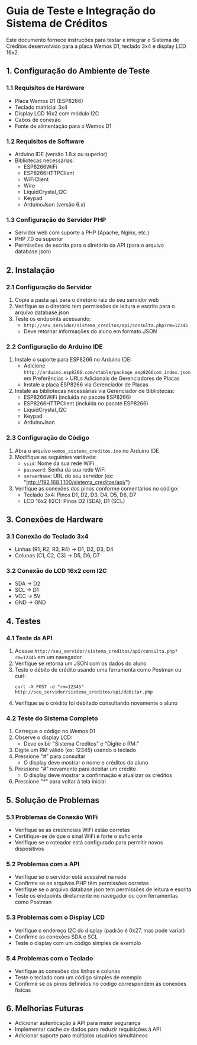 # Guia de Teste e Integração do Sistema de Créditos

Este documento fornece instruções para testar e integrar o Sistema de Créditos desenvolvido para a placa Wemos D1, teclado 3x4 e display LCD 16x2.

## 1. Configuração do Ambiente de Teste

### 1.1 Requisitos de Hardware
- Placa Wemos D1 (ESP8266)
- Teclado matricial 3x4
- Display LCD 16x2 com módulo I2C
- Cabos de conexão
- Fonte de alimentação para o Wemos D1

### 1.2 Requisitos de Software
- Arduino IDE (versão 1.8.x ou superior)
- Bibliotecas necessárias:
  - ESP8266WiFi
  - ESP8266HTTPClient
  - WiFiClient
  - Wire
  - LiquidCrystal_I2C
  - Keypad
  - ArduinoJson (versão 6.x)

### 1.3 Configuração do Servidor PHP
- Servidor web com suporte a PHP (Apache, Nginx, etc.)
- PHP 7.0 ou superior
- Permissões de escrita para o diretório da API (para o arquivo database.json)

## 2. Instalação

### 2.1 Configuração do Servidor
1. Copie a pasta `api` para o diretório raiz do seu servidor web
2. Verifique se o diretório tem permissões de leitura e escrita para o arquivo database.json
3. Teste os endpoints acessando:
   - `http://seu_servidor/sistema_creditos/api/consulta.php?rm=12345`
   - Deve retornar informações do aluno em formato JSON

### 2.2 Configuração do Arduino IDE
1. Instale o suporte para ESP8266 no Arduino IDE:
   - Adicione `http://arduino.esp8266.com/stable/package_esp8266com_index.json` em Preferências > URLs Adicionais de Gerenciadores de Placas
   - Instale a placa ESP8266 via Gerenciador de Placas
2. Instale as bibliotecas necessárias via Gerenciador de Bibliotecas:
   - ESP8266WiFi (incluída no pacote ESP8266)
   - ESP8266HTTPClient (incluída no pacote ESP8266)
   - LiquidCrystal_I2C
   - Keypad
   - ArduinoJson

### 2.3 Configuração do Código
1. Abra o arquivo `wemos_sistema_creditos.ino` no Arduino IDE
2. Modifique as seguintes variáveis:
   - `ssid`: Nome da sua rede WiFi
   - `password`: Senha da sua rede WiFi
   - `serverName`: URL do seu servidor (ex: "http://192.168.1.100/sistema_creditos/api/")
3. Verifique as conexões dos pinos conforme comentários no código:
   - Teclado 3x4: Pinos D1, D2, D3, D4, D5, D6, D7
   - LCD 16x2 (I2C): Pinos D2 (SDA), D1 (SCL)

## 3. Conexões de Hardware

### 3.1 Conexão do Teclado 3x4
- Linhas (R1, R2, R3, R4) -> D1, D2, D3, D4
- Colunas (C1, C2, C3) -> D5, D6, D7

### 3.2 Conexão do LCD 16x2 com I2C
- SDA -> D2
- SCL -> D1
- VCC -> 5V
- GND -> GND

## 4. Testes

### 4.1 Teste da API
1. Acesse `http://seu_servidor/sistema_creditos/api/consulta.php?rm=12345` em um navegador
2. Verifique se retorna um JSON com os dados do aluno
3. Teste o débito de crédito usando uma ferramenta como Postman ou curl:
   ```
   curl -X POST -d "rm=12345" http://seu_servidor/sistema_creditos/api/debitar.php
   ```
4. Verifique se o crédito foi debitado consultando novamente o aluno

### 4.2 Teste do Sistema Completo
1. Carregue o código no Wemos D1
2. Observe o display LCD:
   - Deve exibir "Sistema Creditos" e "Digite o RM:"
3. Digite um RM válido (ex: 12345) usando o teclado
4. Pressione "#" para consultar
   - O display deve mostrar o nome e créditos do aluno
5. Pressione "#" novamente para debitar um crédito
   - O display deve mostrar a confirmação e atualizar os créditos
6. Pressione "*" para voltar à tela inicial

## 5. Solução de Problemas

### 5.1 Problemas de Conexão WiFi
- Verifique se as credenciais WiFi estão corretas
- Certifique-se de que o sinal WiFi é forte o suficiente
- Verifique se o roteador está configurado para permitir novos dispositivos

### 5.2 Problemas com a API
- Verifique se o servidor está acessível na rede
- Confirme se os arquivos PHP têm permissões corretas
- Verifique se o arquivo database.json tem permissões de leitura e escrita
- Teste os endpoints diretamente no navegador ou com ferramentas como Postman

### 5.3 Problemas com o Display LCD
- Verifique o endereço I2C do display (padrão é 0x27, mas pode variar)
- Confirme as conexões SDA e SCL
- Teste o display com um código simples de exemplo

### 5.4 Problemas com o Teclado
- Verifique as conexões das linhas e colunas
- Teste o teclado com um código simples de exemplo
- Confirme se os pinos definidos no código correspondem às conexões físicas

## 6. Melhorias Futuras

- Adicionar autenticação à API para maior segurança
- Implementar cache de dados para reduzir requisições à API
- Adicionar suporte para múltiplos usuários simultâneos
